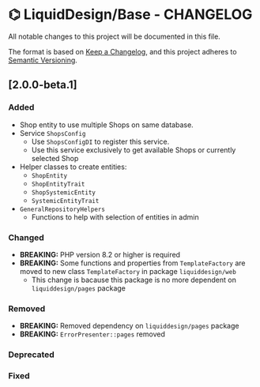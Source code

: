 # ⌬ LiquidDesign/Base - CHANGELOG

All notable changes to this project will be documented in this file.

The format is based on [Keep a Changelog](https://keepachangelog.com/en/1.0.0/),
and this project adheres to [Semantic Versioning](https://semver.org/spec/v2.0.0.html).

## [2.0.0-beta.1]

### Added

- Shop entity to use multiple Shops on same database.
- Service `ShopsConfig`
  - Use `ShopsConfigDI` to register this service. 
  - Use this service exclusively to get available Shops or currently selected Shop 
- Helper classes to create entities:
  - `ShopEntity`
  - `ShopEntityTrait`
  - `ShopSystemicEntity`
  - `SystemicEntityTrait`
- `GeneralRepositoryHelpers`
  - Functions to help with selection of entities in admin
### Changed

- **BREAKING:** PHP version 8.2 or higher is required
- **BREAKING:** Some functions and properties from `TemplateFactory` are moved to new class `TemplateFactory` in package `liquiddesign/web`
  - This change is bacause this package is no more dependent on `liquiddesign/pages` package

### Removed

- **BREAKING:** Removed dependency on `liquiddesign/pages` package
- **BREAKING:** `ErrorPresenter::pages` removed

### Deprecated

### Fixed